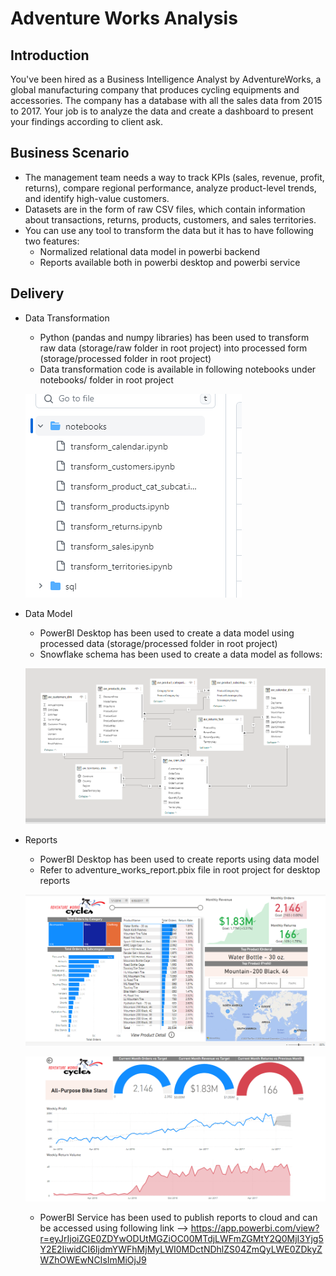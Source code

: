 # Adventure Works Analysis

## Introduction
You've been hired as a Business Intelligence Analyst by AdventureWorks, a global manufacturing company that produces cycling equipments and accessories. The company has a database with all the sales data from 2015 to 2017. Your job is to analyze the data and create a dashboard to present your findings according to client ask.

## Business Scenario
- The management team needs a way to track KPIs (sales, revenue, profit, returns), compare regional performance, analyze product-level trends, and identify high-value customers.
- Datasets are in the form of raw CSV files, which contain information about transactions, returns, products, customers, and sales territories.
- You can use any tool to transform the data but it has to have following two features:
    - Normalized relational data model in powerbi backend
    - Reports available both in powerbi desktop and powerbi service

## Delivery

- Data Transformation
    - Python (pandas and numpy libraries) has been used to transform raw data (storage/raw folder in root project) into processed form (storage/processed folder in root project)
    - Data transformation code is available in following notebooks under notebooks/ folder in root project
    
    ![Alt text](/images/transformation_notebooks.png "Data Transformation using Jupyter Notebooks")

- Data Model
    - PowerBI Desktop has been used to create a data model using processed data (storage/processed folder in root project)
    - Snowflake schema has been used to create a data model as follows:
    
    ![Alt text](/images/data_model.png "Data Model in PowerBI Desktop")

- Reports
    - PowerBI Desktop has been used to create reports using data model 
    - Refer to adventure_works_report.pbix file in root project for desktop reports

    ![Alt text](/images/exec_summary.png "Executive Summary Report")

    ![Alt text](/images/product_summary.png "Product Summary Report")

    - PowerBI Service has been used to publish reports to cloud and can be accessed using following link --> https://app.powerbi.com/view?r=eyJrIjoiZGE0ZDYwODUtMGZiOC00MTdjLWFmZGMtY2Q0MjI3Yjg5Y2E2IiwidCI6IjdmYWFhMjMyLWI0MDctNDhlZS04ZmQyLWE0ZDkyZWZhOWEwNCIsImMiOjJ9
